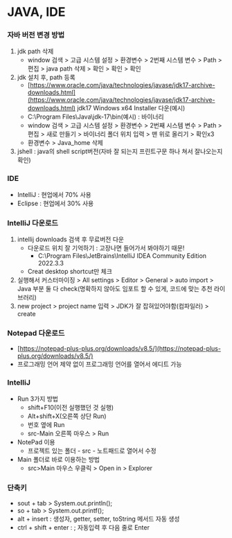 # JAVA, IDE

### 자바 버전 변경 방법

1. jdk path 삭제
    - window 검색 > 고급 시스템 설정 > 환경변수 > 2번째 시스템 변수 > Path > 편집 > java path 삭제 > 확인 > 확인 > 확인
2. jdk 설치 후, path 등록
    - [https://www.oracle.com/java/technologies/javase/jdk17-archive-downloads.html](https://www.oracle.com/java/technologies/javase/jdk17-archive-downloads.html) jdk17 Windows x64 Installer 다운(예시)
    - C:\Program Files\Java\jdk-17\bin(예시) : 바이너리
    - window 검색 > 고급 시스템 설정 > 환경변수 > 2번째 시스템 변수 > Path > 편집 > 새로 만들기 > 바이너리 폴더 위치 입력 > 맨 위로 올리기 > 확인x3
    - 환경변수 > Java_home 삭제
3. jshell : java의 shell script버전(자바 잘 되는지 프린트구문 하나 쳐서 잘나오는지 확인)

### IDE

- IntelliJ : 현업에서 70% 사용
- Eclipse : 현업에서 30% 사용

### IntelliJ 다운로드

1. intellij downloads 검색 후 무료버전 다운
    - 다운로드 위치 잘 기억하기 : 고장나면 들어가서 봐야하기 때문!
        - C:\Program Files\JetBrains\IntelliJ IDEA Community Edition 2022.3.3
    - Creat desktop shortcut만 체크
2. 실행해서 커스터마이징 > All settings > Editor > General > auto import > Java 부분 둘 다 check(명확하지 않아도 임포트 할 수 있게, 코드에 맞는 추천 라이브러리)
3. new project > project name 입력 > JDK가 잘 잡혀있어야함(컴파일러) > create

### Notepad 다운로드

- [https://notepad-plus-plus.org/downloads/v8.5/](https://notepad-plus-plus.org/downloads/v8.5/)
- 프로그래밍 언어 제약 없이 프로그래밍 언어를 열어서 에디트 가능

### IntelliJ

- Run 3가지 방법
    - shift+F10(이전 실행했던 것 실행)
    - Alt+shift+X(오른쪽 상단 Run)
    - 번호 옆에 Run
    - src-Main 오른쪽 마우스 > Run
- NotePad 이용
    - 프로젝트 있는 폴더 - src - 노트패드로 열어서 수정
- Main 폴더로 바로 이용하는 방법
    - src>Main 마우스 우클릭 > Open in > Explorer

### 단축키

- sout + tab > System.out.println();
- so + tab > System.out.printf();
- alt + insert : 생성자, getter, setter, toString 메서드 자동 생성
- ctrl + shift + enter : ; 자동입력 후 다음 줄로 Enter